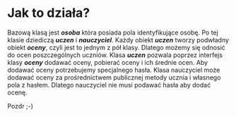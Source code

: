 # Jak to działa?
Bazową klasą jest **_osoba_** która posiada pola identyfikujące osobę. Po tej klasie dziediczą **_uczen_** i **_nauczyciel_**. Każdy obiekt **_uczen_** tworzy podwładny obiekt **_oceny_**, czyli jest to jednym z pół klasy. Dlatego możemy się odnosić do ocen poszczególnych uczniów. Klasa **_uczen_** pozwala poprzez interfejs klasy **_oceny_** dodawać oceny, pobierać oceny i ich średnie ocen. Aby dodawać oceny potrzebujemy specjalnego hasła. Klasa nauczyciel może dodawać oceny za prośrednictwem publicznej metody ucznia i własnego pola z hasłem. Dlatego nauczyciel nie musi podawać hasła aby dodać ocenę.

Pozdr ;-)
